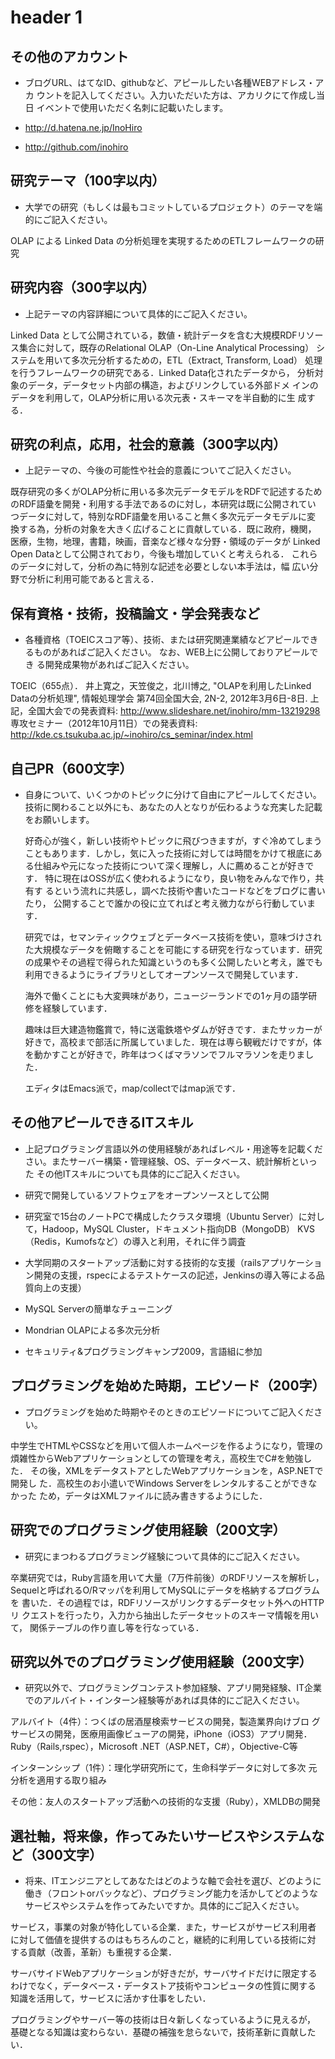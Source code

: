 header 1
===

## その他のアカウント

 - ブログURL、はてなID、githubなど、アピールしたい各種WEBアドレス・アカ
   ウントを記入してください。入力いただいた方は、アカリクにて作成し当日
   イベントで使用いただく名刺に記載いたします。
   
 - http://d.hatena.ne.jp/InoHiro
 - http://github.com/inohiro

## 研究テーマ（100字以内）

 - 大学での研究（もしくは最もコミットしているプロジェクト）のテーマを端的にご記入ください。
 
 OLAP による Linked Data の分析処理を実現するためのETLフレームワークの研究
 
## 研究内容（300字以内）

 - 上記テーマの内容詳細について具体的にご記入ください。
 
 Linked Data として公開されている，数値・統計データを含む大規模RDFリソー
 ス集合に対して，既存のRelational OLAP（On-Line Analytical Processing）
 システムを用いて多次元分析するための，ETL（Extract, Transform, Load）
 処理を行うフレームワークの研究である．Linked Data化されたデータから，
 分析対象のデータ，データセット内部の構造，およびリンクしている外部ドメ
 インのデータを利用して，OLAP分析に用いる次元表・スキーマを半自動的に生
 成する．

## 研究の利点，応用，社会的意義（300字以内）

 - 上記テーマの、今後の可能性や社会的意義についてご記入ください。
 
 既存研究の多くがOLAP分析に用いる多次元データモデルをRDFで記述するため
 のRDF語彙を開発・利用する手法であるのに対し，本研究は既に公開されてい
 つデータに対して，特別なRDF語彙を用いること無く多次元データモデルに変
 換する為，分析の対象を大きく広げることに貢献している．既に政府，機関，
 医療，生物，地理，書籍，映画，音楽など様々な分野・領域のデータが
 Linked Open Dataとして公開されており，今後も増加していくと考えられる．
 これらのデータに対して，分析の為に特別な記述を必要としない本手法は，幅
 広い分野で分析に利用可能であると言える．
 
## 保有資格・技術，投稿論文・学会発表など

 - 各種資格（TOEICスコア等）、技術、または研究関連業績などアピールでき
   るものがあればご記入ください。 なお、WEB上に公開しておりアピールでき
   る開発成果物があればご記入ください。
 
 TOEIC（655点）．
 井上寛之，天笠俊之，北川博之, "OLAPを利用したLinked Dataの分析処理", 情報処理学会 第74回全国大会, 2N-2, 2012年3月6日-8日.
 上記，全国大会での発表資料: http://www.slideshare.net/inohiro/mm-13219298
 専攻セミナー（2012年10月11日）での発表資料: http://kde.cs.tsukuba.ac.jp/~inohiro/cs_seminar/index.html

## 自己PR（600文字）

 - 自身について、いくつかのトピックに分けて自由にアピールしてください。
   技術に関わること以外にも、あなたの人となりが伝わるような充実した記載
   をお願いします。
   
   好奇心が強く，新しい技術やトピックに飛びつきますが，すぐ冷めてしまう
   こともあります．しかし，気に入った技術に対しては時間をかけて根底にあ
   る仕組みや元になった技術について深く理解し，人に薦めることが好きです．
   特に現在はOSSが広く使われるようになり，良い物をみんなで作り，共有す
   るという流れに共感し，調べた技術や書いたコードなどをブログに書いたり，
   公開することで誰かの役に立てればと考え微力ながら行動しています．
   
   研究では，セマンティックウェブとデータベース技術を使い，意味づけされ
   た大規模なデータを俯瞰することを可能にする研究を行なっています．研究
   の成果やその過程で得られた知識というのも多く公開したいと考え，誰でも
   利用できるようにライブラリとしてオープンソースで開発しています．
   
   海外で働くことにも大変興味があり，ニュージーランドでの1ヶ月の語学研
   修を経験しています．
   
   趣味は巨大建造物鑑賞で，特に送電鉄塔やダムが好きです．またサッカーが
   好きで，高校まで部活に所属していました．現在は専ら観戦だけですが，体
   を動かすことが好きで，昨年はつくばマラソンでフルマラソンを走りました．
   
   エディタはEmacs派で，map/collectではmap派です．


## その他アピールできるITスキル

 - 上記プログラミング言語以外の使用経験があればレベル・用途等を記載くだ
   さい。またサーバー構築・管理経験、OS、データベース、統計解析といった
   その他ITスキルについても具体的にご記入ください。
 
 - 研究で開発しているソフトウェアをオープンソースとして公開
 - 研究室で15台のノートPCで構成したクラスタ環境（Ubuntu Server）に対し
   て，Hadoop，MySQL Cluster，ドキュメント指向DB（MongoDB）
   KVS（Redis，Kumofsなど）の導入と利用，それに伴う調査
 - 大学同期のスタートアップ活動に対する技術的な支援（railsアプリケーショ
   ン開発の支援，rspecによるテストケースの記述，Jenkinsの導入等による品
   質向上の支援）
 - MySQL Serverの簡単なチューニング
 - Mondrian OLAPによる多次元分析
 - セキュリティ&プログラミングキャンプ2009，言語組に参加
 
## プログラミングを始めた時期，エピソード（200字）

  - プログラミングを始めた時期やそのときのエピソードについてご記入ください。
  
  中学生でHTMLやCSSなどを用いて個人ホームページを作るようになり，管理の
  煩雑性からWebアプリケーションとしての管理を考え，高校生でC#を勉強した．
  その後，XMLをデータストアとしたWebアプリケーションを，ASP.NETで開発し
  た．高校生のお小遣いでWindows Serverをレンタルすることができなかった
  ため，データはXMLファイルに読み書きするようにした．

## 研究でのプログラミング使用経験（200文字）

 - 研究にまつわるプログラミング経験について具体的にご記入ください。
 
 卒業研究では，Ruby言語を用いて大量（7万件前後）のRDFリソースを解析し，
 Sequelと呼ばれるO/Rマッパを利用してMySQLにデータを格納するプログラムを
 書いた．その過程では，RDFリソースがリンクするデータセット外へのHTTPリ
 クエストを行ったり，入力から抽出したデータセットのスキーマ情報を用いて，
 関係テーブルの作り直し等を行なっている．

## 研究以外でのプログラミング使用経験（200文字）

 - 研究以外で、プログラミングコンテスト参加経験、アプリ開発経験、IT企業
   でのアルバイト・インターン経験等があれば具体的にご記入ください。
 
 アルバイト（4件）：つくばの居酒屋検索サービスの開発，製造業界向けブロ
 グサービスの開発，医療用画像ビューアの開発，iPhone（iOS3）アプリ開発．
 Ruby（Rails,rspec），Microsoft .NET（ASP.NET，C#），Objective-C等
 
 インターンシップ（1件）：理化学研究所にて，生命科学データに対して多次
 元分析を適用する取り組み
 
 その他：友人のスタートアップ活動への技術的な支援（Ruby），XMLDBの開発
 
## 選社軸，将来像，作ってみたいサービスやシステムなど（300文字）

 - 将来、ITエンジニアとしてあなたはどのような軸で会社を選び、どのように
   働き（フロントorバックなど）、プログラミング能力を活かしてどのような
   サービスやシステムを作ってみたいですか。具体的にご記入ください。
   
 サービス，事業の対象が特化している企業．また，サービスがサービス利用者
 に対して価値を提供するのはもちろんのこと，継続的に利用している技術に対
 する貢献（改善，革新）も重視する企業．
 
 サーバサイドWebアプリケーションが好きだが，サーバサイドだけに限定する
 わけでなく，データベース・データストア技術やコンピュータの性質に関する
 知識を活用して，サービスに活かす仕事をしたい．
 
 プログラミングやサーバー等の技術は日々新しくなっているように見えるが，
 基礎となる知識は変わらない．基礎の補強を怠らないで，技術革新に貢献した
 い．
